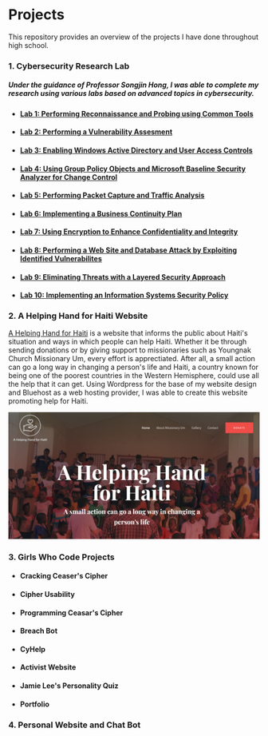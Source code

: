 # Projects
This repository provides an overview of the projects I have done throughout high school.


### 1. Cybersecurity Research Lab
##### Under the guidance of Professor Songjin Hong, I was able to complete my research using various labs based on advanced topics in cybersecurity. 
+ #### [Lab 1: Performing Reconnaissance and Probing using Common Tools](https://github.com/Ttokkime/Lab-1/blob/main/README.md)
+ #### [Lab 2: Performing a Vulnerability Assesment](https://github.com/Ttokkime/Lab-2/blob/main/README.md)
+ #### [Lab 3: Enabling Windows Active Directory and User Access Controls](https://github.com/Ttokkime/Lab-3/blob/main/README.md)
+ #### [Lab 4: Using Group Policy Objects and Microsoft Baseline Security Analyzer for Change Control](https://github.com/Ttokkime/Lab-4/blob/main/README.md)
+ #### [Lab 5: Performing Packet Capture and Traffic Analysis](https://github.com/Ttokkime/Lab-5/blob/main/README.md)
+ #### [Lab 6: Implementing a Business Continuity Plan](https://github.com/Ttokkime/Lab-6/blob/main/README.md)
+ #### [Lab 7: Using Encryption to Enhance Confidentiality and Integrity](https://github.com/Ttokkime/Lab-7/blob/main/README.md)
+ #### [Lab 8: Performing a Web Site and Database Attack by Exploiting Identified Vulnerabilites](https://github.com/Ttokkime/Lab-8/blob/main/README.md)
+ #### [Lab 9: Eliminating Threats with a Layered Security Approach](https://github.com/Ttokkime/Lab-9/blob/main/README.md)
+ #### [Lab 10: Implementing an Information Systems Security Policy](https://github.com/Ttokkime/Lab-10/blob/main/README.md)
### 2. A Helping Hand for Haiti Website
[A Helping Hand for Haiti](http://helpinghandhaiti.org/) is a website that informs the public about Haiti's situation and ways in which people can help Haiti. Whether it be through sending donations or by giving support to missionaries such as Youngnak Church Missionary Um, every effort is apprectiated. After all, a small action can go a long way in changing a person's life and Haiti, a country known for being one of the poorest countries in the Western Hemisphere, could use all the help that it can get. 
Using Wordpress for the base of my website design and Bluehost as a web hosting provider, I was able to create this website promoting help for Haiti.

![Website image](https://github.com/Ttokkime/Projects/blob/9bbeba2d3d11f687d5535c538599e244eb37f20a/Helpinghandhaiti.png)

### 3. Girls Who Code Projects
+ #### Cracking Ceaser's Cipher
+ #### Cipher Usability
+ #### Programming Ceasar's Cipher
+ #### Breach Bot
+ #### CyHelp
+ #### Activist Website
+ #### Jamie Lee's Personality Quiz
+ #### Portfolio
### 4. Personal Website and Chat Bot
